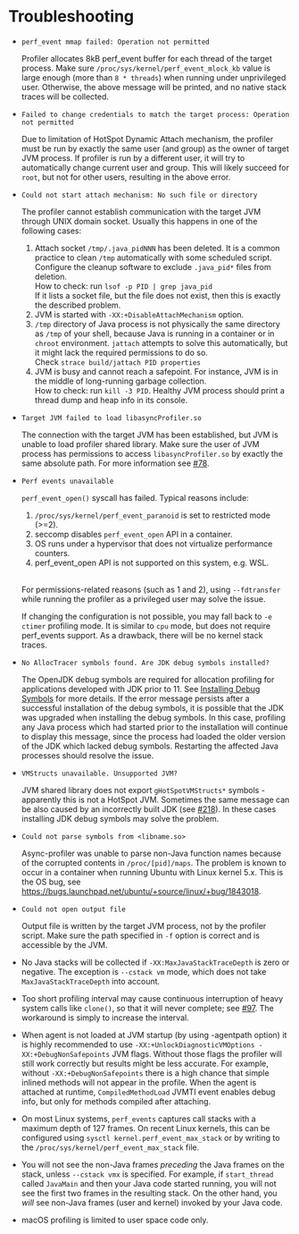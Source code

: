 # Troubleshooting

*  ```
   perf_event mmap failed: Operation not permitted
   ```
   Profiler allocates 8kB perf_event buffer for each thread of the target process.
   Make sure `/proc/sys/kernel/perf_event_mlock_kb` value is large enough
   (more than `8 * threads`) when running under unprivileged user. Otherwise, the above message
   will be printed, and no native stack traces will be collected.

*  ```
   Failed to change credentials to match the target process: Operation not permitted
   ```
   Due to limitation of HotSpot Dynamic Attach mechanism, the profiler must be run
   by exactly the same user (and group) as the owner of target JVM process.
   If profiler is run by a different user, it will try to automatically change
   current user and group. This will likely succeed for `root`, but not for
   other users, resulting in the above error.


*  ```
   Could not start attach mechanism: No such file or directory
   ```
   The profiler cannot establish communication with the target JVM through UNIX domain socket.
   Usually this happens in one of the following cases:
     1. Attach socket `/tmp/.java_pidNNN` has been deleted. It is a common
     practice to clean `/tmp` automatically with some scheduled script.
     Configure the cleanup software to exclude `.java_pid*` files from deletion.  
     How to check: run `lsof -p PID | grep java_pid`  
     If it lists a socket file, but the file does not exist, then this is exactly
     the described problem.
     2. JVM is started with `-XX:+DisableAttachMechanism` option.
     3. `/tmp` directory of Java process is not physically the same directory
        as `/tmp` of your shell, because Java is running in a container or in
        `chroot` environment. `jattach` attempts to solve this automatically,
        but it might lack the required permissions to do so.  
        Check `strace build/jattach PID properties`
     4. JVM is busy and cannot reach a safepoint. For instance,
        JVM is in the middle of long-running garbage collection.  
        How to check: run `kill -3 PID`. Healthy JVM process should print
        a thread dump and heap info in its console.

*  ```
   Target JVM failed to load libasyncProfiler.so
   ```
   The connection with the target JVM has been established, but JVM is unable to load profiler shared library.
   Make sure the user of JVM process has permissions to access `libasyncProfiler.so` by exactly the same absolute path.
   For more information see [#78](https://github.com/async-profiler/async-profiler/issues/78).


*  ```
   Perf events unavailable
   ```
   `perf_event_open()` syscall has failed. Typical reasons include:
   1. `/proc/sys/kernel/perf_event_paranoid` is set to restricted mode (>=2).
   2. seccomp disables `perf_event_open` API in a container.
   3. OS runs under a hypervisor that does not virtualize performance counters.
   4. perf_event_open API is not supported on this system, e.g. WSL.</br>

   </br>For permissions-related reasons (such as 1 and 2), using `--fdtransfer` while running the profiler
   as a privileged user may solve the issue.
   
   If changing the configuration is not possible, you may fall back to
   `-e ctimer` profiling mode. It is similar to `cpu` mode, but does not
   require perf_events support. As a drawback, there will be no kernel
   stack traces.

*  ```
   No AllocTracer symbols found. Are JDK debug symbols installed?
   ```
   The OpenJDK debug symbols are required for allocation profiling for applications developed
   with JDK prior to 11. See [Installing Debug Symbols](ProfilingModes.md#installing-debug-symbols) for more
   details. If the error message persists after a successful installation of the debug symbols,
   it is possible that the JDK was upgraded when installing the debug symbols.
   In this case, profiling any Java process which had started prior to the installation
   will continue to display this message, since the process had loaded
   the older version of the JDK which lacked debug symbols.
   Restarting the affected Java processes should resolve the issue.

*  ```
   VMStructs unavailable. Unsupported JVM?
   ```
   JVM shared library does not export `gHotSpotVMStructs*` symbols -
   apparently this is not a HotSpot JVM. Sometimes the same message
   can be also caused by an incorrectly built JDK
   (see [#218](https://github.com/async-profiler/async-profiler/issues/218)).
   In these cases installing JDK debug symbols may solve the problem.

*  ```
   Could not parse symbols from <libname.so>
   ```
   Async-profiler was unable to parse non-Java function names because of
   the corrupted contents in `/proc/[pid]/maps`. The problem is known to
   occur in a container when running Ubuntu with Linux kernel 5.x.
   This is the OS bug, see https://bugs.launchpad.net/ubuntu/+source/linux/+bug/1843018.

*  ```
   Could not open output file
   ```
   Output file is written by the target JVM process, not by the profiler script.
   Make sure the path specified in `-f` option is correct and is accessible by the JVM.


* No Java stacks will be collected if `-XX:MaxJavaStackTraceDepth` is zero
or negative. The exception is `--cstack vm` mode, which does not take
`MaxJavaStackTraceDepth` into account.


* Too short profiling interval may cause continuous interruption of heavy
system calls like `clone()`, so that it will never complete;
see [#97](https://github.com/async-profiler/async-profiler/issues/97).
The workaround is simply to increase the interval.


*  When agent is not loaded at JVM startup (by using -agentpath option) it is
highly recommended to use `-XX:+UnlockDiagnosticVMOptions -XX:+DebugNonSafepoints` JVM flags.
Without those flags the profiler will still work correctly but results might be
less accurate. For example, without `-XX:+DebugNonSafepoints` there is a high chance
that simple inlined methods will not appear in the profile. When the agent is attached at runtime,
`CompiledMethodLoad` JVMTI event enables debug info, but only for methods compiled after attaching.


* On most Linux systems, `perf_events` captures call stacks with a maximum depth
   of 127 frames. On recent Linux kernels, this can be configured using
   `sysctl kernel.perf_event_max_stack` or by writing to the
   `/proc/sys/kernel/perf_event_max_stack` file.


* You will not see the non-Java frames _preceding_ the Java frames on the
stack, unless `--cstack vmx` is specified.
For example, if `start_thread` called `JavaMain` and then your Java
code started running, you will not see the first two frames in the resulting
stack. On the other hand, you _will_ see non-Java frames (user and kernel)
invoked by your Java code.


* macOS profiling is limited to user space code only.

